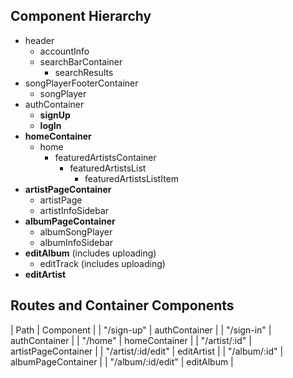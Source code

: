 ## Component Hierarchy

* header
  * accountInfo
  * searchBarContainer
    * searchResults
* songPlayerFooterContainer
  * songPlayer
* authContainer
  * **signUp**
  * **logIn**
* **homeContainer**
  * home
    * featuredArtistsContainer
      * featuredArtistsList
        * featuredArtistsListItem
* **artistPageContainer**
  * artistPage
  * artistInfoSidebar
* **albumPageContainer**
  * albumSongPlayer
  * albumInfoSidebar
* **editAlbum** (includes uploading)
  * editTrack (includes uploading)
* **editArtist**


## Routes and Container Components

| Path               | Component             |
| "/sign-up"         | authContainer         |
| "/sign-in"         | authContainer         |
| "/home"            | homeContainer         |
| "/artist/:id"      | artistPageContainer   |
| "/artist/:id/edit" | editArtist            |
| "/album/:id"       | albumPageContainer    |
| "/album/:id/edit"  | editAlbum             |
